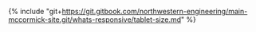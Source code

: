 {% include "git+https://git.gitbook.com/northwestern-engineering/main-mccormick-site.git/whats-responsive/tablet-size.md" %}

